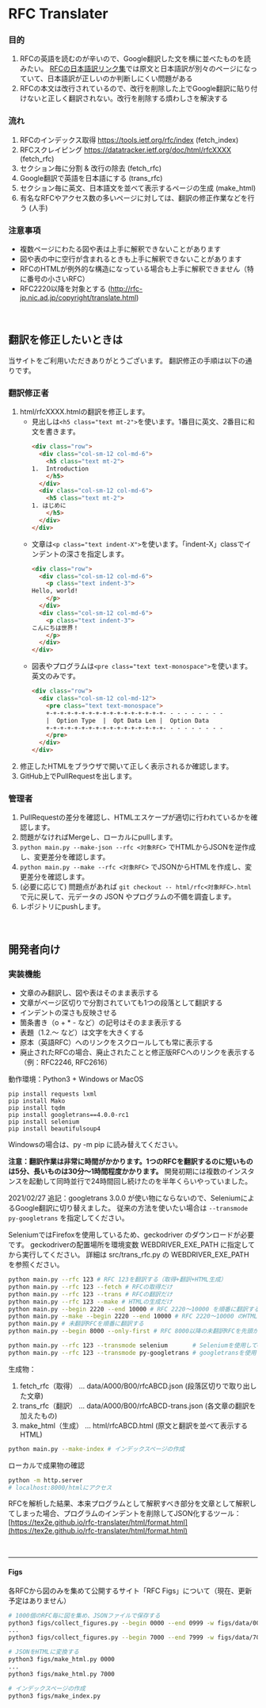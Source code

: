 
# RFC Translater

### 目的
1. RFCの英語を読むのが辛いので、Google翻訳した文を横に並べたものを読みたい。
[RFCの日本語訳リンク集](https://www.nic.ad.jp/ja/tech/rfc-jp-links.html)では原文と日本語訳が別々のページになっていて、日本語訳が正しいのか判断しにくい問題がある
2. RFCの本文は改行されているので、改行を削除した上でGoogle翻訳に貼り付けないと正しく翻訳されない。改行を削除する煩わしさを解決する

### 流れ
1. RFCのインデックス取得 https://tools.ietf.org/rfc/index (fetch_index)
1. RFCスクレイピング https://datatracker.ietf.org/doc/html/rfcXXXX (fetch_rfc)
2. セクション毎に分割 & 改行の除去 (fetch_rfc)
3. Google翻訳で英語を日本語にする (trans_rfc)
4. セクション毎に英文、日本語文を並べて表示するページの生成 (make_html)
5. 有名なRFCやアクセス数の多いページに対しては、翻訳の修正作業などを行う (人手)

### 注意事項
- 複数ページにわたる図や表は上手に解釈できないことがあります
- 図や表の中に空行が含まれるときも上手に解釈できないことがあります
- RFCのHTMLが例外的な構造になっている場合も上手に解釈できません（特に番号の小さいRFC）
- RFC2220以降を対象とする (http://rfc-jp.nic.ad.jp/copyright/translate.html)

<br>

## 翻訳を修正したいときは

当サイトをご利用いただきありがとうございます。
翻訳修正の手順は以下の通りです。

### 翻訳修正者

1. html/rfcXXXX.htmlの翻訳を修正します。
   - 見出しは`<h5 class="text mt-2">`を使います。1番目に英文、2番目に和文を書きます。
      ```html
      <div class="row">
        <div class="col-sm-12 col-md-6">
          <h5 class="text mt-2">
      1.  Introduction
          </h5>
        </div>
        <div class="col-sm-12 col-md-6">
          <h5 class="text mt-2">
      1. はじめに
          </h5>
        </div>
      </div>
      ```
   - 文章は`<p class="text indent-X">`を使います。「indent-X」classでインデントの深さを指定します。
      ```html
      <div class="row">
        <div class="col-sm-12 col-md-6">
          <p class="text indent-3">
      Hello, world!
          </p>
        </div>
        <div class="col-sm-12 col-md-6">
          <p class="text indent-3">
      こんにちは世界！
          </p>
        </div>
      </div>
      ```
   - 図表やプログラムは`<pre class="text text-monospace">`を使います。英文のみです。
      ```html
      <div class="row">
        <div class="col-sm-12 col-md-12">
          <pre class="text text-monospace">
          +-+-+-+-+-+-+-+-+-+-+-+-+-+-+-+-+- - - - - - - - -
          |  Option Type  |  Opt Data Len |  Option Data
          +-+-+-+-+-+-+-+-+-+-+-+-+-+-+-+-+- - - - - - - - -
          </pre>
        </div>
      </div>
      ```
2. 修正したHTMLをブラウザで開いて正しく表示されるか確認します。
3. GitHub上でPullRequestを出します。

### 管理者

1. PullRequestの差分を確認し、HTMLエスケープが適切に行われているかを確認します。
2. 問題がなければMergeし、ローカルにpullします。
3. `python main.py --make-json --rfc <対象RFC>` でHTMLからJSONを逆作成し、変更差分を確認します。
4. `python main.py --make --rfc <対象RFC>` でJSONからHTMLを作成し、変更差分を確認します。
5. (必要に応じて) 問題点があれば `git checkout -- html/rfc<対象RFC>.html` で元に戻して、元データの JSON やプログラムの不備を調査します。
6. レポジトリにpushします。

<br>

## 開発者向け

### 実装機能
- 文章のみ翻訳し、図や表はそのまま表示する
- 文章がページ区切りで分割されていても1つの段落として翻訳する
- インデントの深さも反映させる
- 箇条書き（o + * - など）の記号はそのまま表示する
- 表題（1.2.～ など）は文字を大きくする
- 原本（英語RFC）へのリンクをスクロールしても常に表示する
- 廃止されたRFCの場合、廃止されたことと修正版RFCへのリンクを表示する（例：RFC2246, RFC2616）

動作環境：Python3 + Windows or MacOS

```
pip install requests lxml
pip install Mako
pip install tqdm
pip install googletrans==4.0.0-rc1
pip install selenium
pip install beautifulsoup4
```

Windowsの場合は、py -m pip に読み替えてください。

**注意：翻訳作業は非常に時間がかかります。1つのRFCを翻訳するのに短いものは5分、長いものは30分〜1時間程度かかります。**
開発初期には複数のインスタンスを起動して同時並行で24時間回し続けたのを半年くらいやっていました。

2021/02/27 追記：googletrans 3.0.0 が使い物にならないので、SeleniumによるGoogle翻訳に切り替えました。
従来の方法を使いたい場合は `--transmode py-googletrans` を指定してください。

SeleniumではFirefoxを使用しているため、geckodriver のダウンロードが必要です。
geckodriverの配置場所を環境変数 WEBDRIVER_EXE_PATH に指定してから実行してください。
詳細は src/trans_rfc.py の WEBDRIVER_EXE_PATH を参照ください。

```bash
python main.py --rfc 123 # RFC 123を翻訳する（取得+翻訳+HTML生成）
python main.py --rfc 123 --fetch # RFCの取得だけ
python main.py --rfc 123 --trans # RFCの翻訳だけ
python main.py --rfc 123 --make # HTMLの生成だけ
python main.py --begin 2220 --end 10000 # RFC 2220〜10000 を順番に翻訳する
python main.py --make --begin 2220 --end 10000 # RFC 2220〜10000 のHTMLを生成する
python main.py # 未翻訳RFCを順番に翻訳する
python main.py --begin 8000 --only-first # RFC 8000以降の未翻訳RFCを先頭から1つ選択し翻訳する

python main.py --rfc 123 --transmode selenium       # Seleniumを使用してGoogle翻訳(デフォルト)
python main.py --rfc 123 --transmode py-googletrans # googletransを使用してGoogle翻訳
```

生成物：
1. fetch_rfc（取得） ... data/A000/B00/rfcABCD.json (段落区切りで取り出した文章)
2. trans_rfc（翻訳） ... data/A000/B00/rfcABCD-trans.json (各文章の翻訳を加えたもの)
3. make_html（生成） ... html/rfcABCD.html (原文と翻訳を並べて表示するHTML)

```bash
python main.py --make-index # インデックスページの作成
```

ローカルで成果物の確認

```bash
python -m http.server
# localhost:8000/htmlにアクセス
```

RFCを解析した結果、本来プログラムとして解釈すべき部分を文章として解釈してしまった場合、プログラムのインデントを削除してJSON化するツール：
[https://tex2e.github.io/rfc-translater/html/format.html](https://tex2e.github.io/rfc-translater/html/format.html)


<br>

---

#### Figs

各RFCから図のみを集めて公開するサイト「RFC Figs」について（現在、更新予定はありません）

```bash
# 1000個のRFC毎に図を集め、JSONファイルで保存する
python3 figs/collect_figures.py --begin 0000 --end 0999 -w figs/data/0000.json
...
python3 figs/collect_figures.py --begin 7000 --end 7999 -w figs/data/7000.json

# JSONをHTMLに変換する
python3 figs/make_html.py 0000
...
python3 figs/make_html.py 7000

# インデックスページの作成
python3 figs/make_index.py
```
